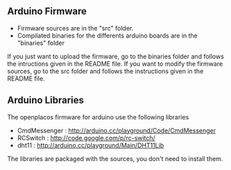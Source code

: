 Arduino Firmware
---------------------
* Firmware sources are in the "src" folder.
* Compilated binaries for the differents arduino boards are in the "binaries" folder

If you just want to upload the firmware, go to the binaries folder and follows the intructions given in the README file.
If you want to modify the firmware sources, go to the src folder and follows the instructions given in the README file.

Arduino Libraries
---------------------
The openplacos firmware for arduino use the following libraries

* CmdMessenger : http://arduino.cc/playground/Code/CmdMessenger
* RCSwitch : http://code.google.com/p/rc-switch/
* dht11 : http://arduino.cc/playground/Main/DHT11Lib

The libraries are packaged with the sources, you don't need to install them.
